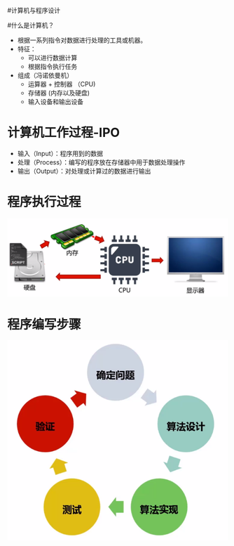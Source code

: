 #计算机与程序设计

#什么是计算机？
- 根据一系列指令对数据进行处理的工具或机器。
- 特征：
  - 可以进行数据计算
  - 根据指令执行任务
- 组成（冯诺依曼机）
  - 运算器 + 控制器 （CPU)
  - 存储器 (内存以及硬盘)
  - 输入设备和输出设备

# 计算机工作过程-IPO
- 输入（Input）：程序用到的数据
- 处理（Process）：编写的程序放在存储器中用于数据处理操作
- 输出（Output）：对处理或计算过的数据进行输出

# 程序执行过程
![程序编写步骤](imgs/program_run.png)

# 程序编写步骤
![程序编写步骤](imgs/write_program.png)